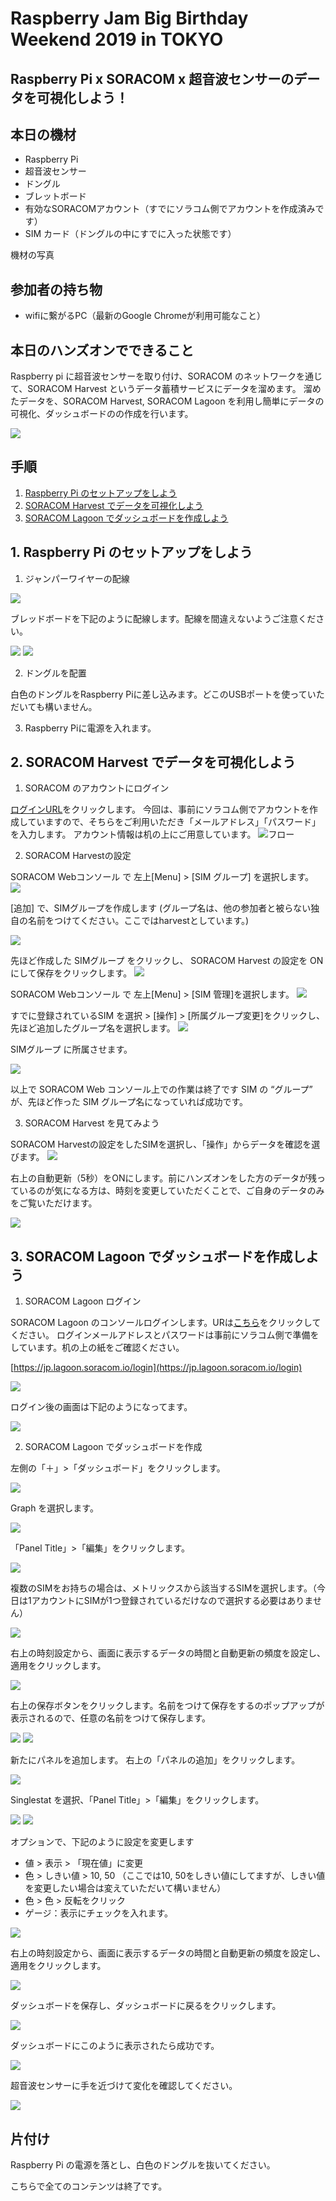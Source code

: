 # Raspberry Jam Big Birthday Weekend 2019 in TOKYO
## Raspberry Pi x SORACOM x 超音波センサーのデータを可視化しよう！

## 本日の機材
* Raspberry Pi
* 超音波センサー
* ドングル
* ブレットボード
* 有効なSORACOMアカウント（すでにソラコム側でアカウントを作成済みです）
* SIM カード（ドングルの中にすでに入った状態です）

機材の写真

## 参加者の持ち物
* wifiに繋がるPC（最新のGoogle Chromeが利用可能なこと）

## 本日のハンズオンでできること
Raspberry pi に超音波センサーを取り付け、SORACOM のネットワークを通じて、SORACOM Harvest というデータ蓄積サービスにデータを溜めます。
溜めたデータを、SORACOM Harvest, SORACOM Lagoon を利用し簡単にデータの可視化、ダッシュボードのの作成を行います。

<img src="https://docs.google.com/drawings/d/e/2PACX-1vQd9mqUF2oEUjMWNT8QHnVes4ZbgW8lUnKQw0jFsaHjqhMsJ3ZQlS2w9h-eGLdchtRm3NFFjRUDKnNv/pub?w=754&amp;h=206">

## 手順
1. [Raspberry Pi のセットアップをしよう](#handson1)
2. [SORACOM Harvest でデータを可視化しよう](#handson2)
3. [SORACOM Lagoon でダッシュボードを作成しよう](#handson3)

<h2 id="handson1">1. Raspberry Pi のセットアップをしよう</h2>

1. ジャンパーワイヤーの配線

<img src="https://docs.google.com/drawings/d/e/2PACX-1vSISfzAOhFFCChRHmMp9r8Pq8xmzhVpIG4tVTcOS0N4OTX68Ikayzqnq0G3QNxfQiii8k47UWf8CgzB/pub?w=564&amp;h=599">

ブレッドボードを下記のように配線します。配線を間違えないようご注意ください。

<img src="https://docs.google.com/drawings/d/e/2PACX-1vSXjAe5AyzwIMR70av_F04xp5TzxHuJPrNs6XvOv3GWrCWf205ZQJQRqcueUYxPkc88LUSjMhNL1LF9/pub?w=882&amp;h=664">

<img src="https://docs.google.com/drawings/d/e/2PACX-1vQfBmQsDKwOH6bGQxSMJFb5Krh69Yz2qZsKMLiAbYAoo9RqlRxBtDpe1Atjlkdd1MIef2cN6R-CEe5k/pub?w=842&amp;h=636">

2. ドングルを配置

白色のドングルをRaspberry Piに差し込みます。どこのUSBポートを使っていただいても構いません。

3. Raspberry Piに電源を入れます。


<h2 id="handson2">2. SORACOM Harvest でデータを可視化しよう</h2>

1. SORACOM のアカウントにログイン

[ログインURL](https://console.soracom.io/#/login?coverage_type=jp)をクリックします。
今回は、事前にソラコム側でアカウントを作成していますので、そちらをご利用いただき「メールアドレス」「パスワード」を入力します。
アカウント情報は机の上にご用意しています。
![フロー](https://docs.google.com/drawings/d/e/2PACX-1vTy5KORqQjieOg-ijF5CLyfhALMq-CmE8G9822NahydZSw5zIYqcz4efiru6R5n1RjAEaotdmfNmXsN/pub?w=444&h=250)

2. SORACOM Harvestの設定

SORACOM Webコンソール で 左上[Menu] > [SIM グループ] を選択します。
<img src="https://docs.google.com/drawings/d/e/2PACX-1vSn0Zi77g_YUfJPD4SMgpspn-sCiShXibex_Bd288IC5d8-TfFPfCxanjfTdza-7OT5FgQNCuU8UPls/pub?w=691&amp;h=397">

[追加] で、SIMグループを作成します (グループ名は、他の参加者と被らない独自の名前をつけてください。ここではharvestとしています。)

<img src="https://docs.google.com/drawings/d/e/2PACX-1vSPANZwqx8KjZsVl_gzqv09OKc-i4-CJb1SjrlCiNj6zFN0XM-4ialXN270wHaIgBqYApUjcH1BaUwH/pub?w=639&amp;h=625">

先ほど作成した SIMグループ をクリックし、 SORACOM Harvest の設定を ON にして保存をクリックします。
<img src="https://docs.google.com/drawings/d/e/2PACX-1vQ3JxlDr0DwQ3D_4RNWiMYPBwW3Z-OyftYaNmuM-NIZ0grqn5qgnZvO_gAhCkcQs8nBA7RZ1qeyPlCT/pub?w=867&amp;h=681">

SORACOM Webコンソール で 左上[Menu] > [SIM 管理]を選択します。
<img src="https://docs.google.com/drawings/d/e/2PACX-1vR1p_9PqCjBoB3xh_nEta2grhXZlJI3zyrXOjXjH59Vgq69cD5XbVA3PIppl0X6sNYqM538K8G2iK4U/pub?w=704&amp;h=393">

すでに登録されているSIM を選択 > [操作] > [所属グループ変更]をクリックし、先ほど追加したグループ名を選択します。
<img src="https://docs.google.com/drawings/d/e/2PACX-1vR9udoWlimJIJv51_uvGoJ2SxIiOga1VQS09JnCr1gjUXg9LxmDoMH33mAagYZQDDCIUm-9Fn3K8TzB/pub?w=544&amp;h=506">

SIMグループ に所属させます。

<img src="https://docs.google.com/drawings/d/e/2PACX-1vSlVDzWGlXw6w6CpMhGG5weDgJYzcr2Uo7bXXpMfOG5ZfGX53y7yLVfTBY7DvSvFrm0yL5L_HJlYU2L/pub?w=650&amp;h=336">

以上で SORACOM Web コンソール上での作業は終了です
SIM の “グループ” が、先ほど作った SIM グループ名になっていれば成功です。


3. SORACOM Harvest を見てみよう

SORACOM Harvestの設定をしたSIMを選択し、「操作」からデータを確認を選びます。
<img src="https://docs.google.com/drawings/d/e/2PACX-1vQxHPmjEN5pewXexVuFcfkue4qwxG0fxYbLEdpRpOAeBxIUN8_F-5fFP0iI6WcpaZDL9dLXk74Wi85K/pub?w=932&amp;h=483">

右上の自動更新（5秒）をONにします。前にハンズオンをした方のデータが残っているのが気になる方は、時刻を変更していただくことで、ご自身のデータのみをご覧いただけます。

<img src="https://docs.google.com/drawings/d/e/2PACX-1vSYWVlDGdxtdbWqPrup7KjoO-Rl97fhd6NRE_er3xxNBh3thdIXb5AQiJcEocyyvJcymEF6Cy96UbNC/pub?w=931&amp;h=454">

<h2 id="handson3">3. SORACOM Lagoon でダッシュボードを作成しよう</h2>

1.  SORACOM Lagoon ログイン

SORACOM Lagoon のコンソールログインします。URは[こちら](https://jp.lagoon.soracom.io/login)をクリックしてください。
ログインメールアドレスとパスワードは事前にソラコム側で準備をしています。机の上の紙をご確認ください。

[https://jp.lagoon.soracom.io/login](https://jp.lagoon.soracom.io/login)

<img src="https://docs.google.com/drawings/d/e/2PACX-1vRlp1wuAgkuzhIS1FzMoLD-Hx70WuWTxTMxkGx4A_ymzlwYD0xGAhk04X8j3XOGLwYqTHBtIorlh4Jc/pub?w=925&amp;h=498">

ログイン後の画面は下記のようになってます。

<img src="https://docs.google.com/drawings/d/e/2PACX-1vQKJ9qiFNrBBVS2jbv1o7TIIzpcLG8AYVe3VA2aLuAZxdP5rYm24YqU6AOOMq8lZ2N_Mtp0m7QmWi8r/pub?w=932&amp;h=396">

2. SORACOM Lagoon でダッシュボードを作成

左側の「＋」>「ダッシュボード」をクリックします。

<img src="https://docs.google.com/drawings/d/e/2PACX-1vQ7PBYFSgwxUavkgHxKMnY0IdlpHGoGozBjCxgofJewfSDrOl-BlzIQxln8vpDsgDuFR1blqF5U5Xkl/pub?w=550&amp;h=468">

Graph を選択します。

<img src="https://docs.google.com/drawings/d/e/2PACX-1vTI7gkqYnvGg2zEypONVJ5ra4n68LO2APBovo4eMbC8SBqQ7chGAz3VahAkoQsMueuu_z4ZToheUfna/pub?w=931&amp;h=450">

「Panel Title」>「編集」をクリックします。

<img src="https://docs.google.com/drawings/d/e/2PACX-1vQJdKY68TSAb8I8ksHNhxiyTdjvppKmrAZdZmUVPgMvAZ8x0nVDUI6CmBm_oJRRgVwVyq76huZw6RR1/pub?w=931&amp;h=478">

複数のSIMをお持ちの場合は、メトリックスから該当するSIMを選択します。（今日は1アカウントにSIMが1つ登録されているだけなので選択する必要はありません）

<img src="https://docs.google.com/drawings/d/e/2PACX-1vQ9J2fu0tvKOFRsKO8O2UslNp-NYK8RNEM_rwe3oeTNmBIgtGzxVEeFayHP_jDqUxHG4KdCfKgDjrB3/pub?w=930&amp;h=584">

右上の時刻設定から、画面に表示するデータの時間と自動更新の頻度を設定し、適用をクリックします。

<img src="https://docs.google.com/drawings/d/e/2PACX-1vT0Eaex8TcO6xVTNduPyoqXym_BqLPWPpK-3vEfbgkzStXqFaHIPngXW0-ASZhC7MuZKJ62jYxVU0uP/pub?w=930&amp;h=359">

右上の保存ボタンをクリックします。名前をつけて保存をするのポップアップが表示されるので、任意の名前をつけて保存します。

<img src="https://docs.google.com/drawings/d/e/2PACX-1vQNVwaUywETqEWCDuCxGP0CD8wwjmzr-FouJtFGaElfGHQmbJkYQ43o22hiXvAbuHP3fxiF6px6s3I4/pub?w=930&amp;h=285">

<img src="https://docs.google.com/drawings/d/e/2PACX-1vSzW0jl7QrOILaj7Q8wRDd5v8KKdkMGxljMJswxhjrT9ogvAHp-NiYTYSIjSaPtnqHXjqN-9KxWb42y/pub?w=822&amp;h=459">

新たにパネルを追加します。
右上の「パネルの追加」をクリックします。

<img src="https://docs.google.com/drawings/d/e/2PACX-1vSYh6WhDrL6tB4AUtjJRiBzVjguKJTgnIzSQqZLqs6JJrhTrLaY6n7_Y7tb5PsceaUQBvsOCuEtD-Y9/pub?w=930&amp;h=297">

Singlestat を選択、「Panel Title」>「編集」をクリックします。

<img src="https://docs.google.com/drawings/d/e/2PACX-1vQ3PCE_b10lF8egnRyUCawgHB_Zjg5Va81Yu21hAH0EJrrwOJ0o_Vo2WcxJDKCUrW7_J_pxow_vRyrw/pub?w=930&amp;h=420">

<img src="https://docs.google.com/drawings/d/e/2PACX-1vRwUpdsALE4GvIv7jPFtumqNCHZV0nenVSTYMwRAuUEHfPOP7xkwo48UywOHf_h6hr-AkdJPMBEJinG/pub?w=930&amp;h=469">

オプションで、下記のように設定を変更します

- 値 > 表示 > 「現在値」に変更
- 色 > しきい値 > 10, 50 （ここでは10, 50をしきい値にしてますが、しきい値を変更したい場合は変えていただいて構いません）
- 色 > 色 > 反転をクリック
- ゲージ：表示にチェックを入れます。

<img src="https://docs.google.com/drawings/d/e/2PACX-1vQjRN2wAwFMMWpCnoAtKM31xvOY-uV0kq8ToWxzhQvodVH2F0Nc5Q5VhzuECGNGhhz9TGec5LdPvZDT/pub?w=931&amp;h=280">

右上の時刻設定から、画面に表示するデータの時間と自動更新の頻度を設定し、適用をクリックします。

<img src="https://docs.google.com/drawings/d/e/2PACX-1vT0Eaex8TcO6xVTNduPyoqXym_BqLPWPpK-3vEfbgkzStXqFaHIPngXW0-ASZhC7MuZKJ62jYxVU0uP/pub?w=930&amp;h=359">

ダッシュボードを保存し、ダッシュボードに戻るをクリックします。

<img src="https://docs.google.com/drawings/d/e/2PACX-1vTVmtEpCD0e73N0uwjnljZxbOOgloYqvwVsT3o4rX1xtC70mgOLdw4v8QdtbrL1UyfdE670NH-sun3u/pub?w=877&amp;h=565">

ダッシュボードにこのように表示されたら成功です。

<img src="https://docs.google.com/drawings/d/e/2PACX-1vSAhqtmAH_r8RnR1XrbcfjkoX6Wdrqn-PNIWdL0Nd_Tgw5l4q5mSY5rtlKJXYp6_yTtj5PfDOkRYFA3/pub?w=933&amp;h=270">

超音波センサーに手を近づけて変化を確認してください。

<img src="https://docs.google.com/drawings/d/e/2PACX-1vQPF8yA8I4QymkXuliO5rI5VYho8-2ySBFCqbqQ5ZE9VdJD8qTjDurm2jszWJMQP8i5WPOOYA-LlpuV/pub?w=917&amp;h=682">

## 片付け

Raspberry Pi の電源を落とし、白色のドングルを抜いてください。

こちらで全てのコンテンツは終了です。


